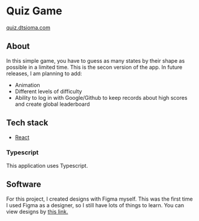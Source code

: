 # Quiz Game

[quiz.dtsioma.com](http://quiz.dtsioma.com)

## About

In this simple game, you have to guess as many states by their shape as possible in a limited time.
This is the secon version of the app. In future releases, I am planning to add:
* Animation
* Different levels of difficulty
* Ability to log in with Google/Github to keep records about high scores and create global leaderboard

## Tech stack

* [React](https://reactjs.org)

### Typescript

This application uses Typescript.

## Software

For this project, I created designs with Figma myself. This was the first time I used Figma as a designer, so I still have lots of things to learn. You can view designs by [this link.](https://www.figma.com/file/3Hl2fsZmXI7UUTgTFiwGGJ/Design?node-id=0%3A1)
